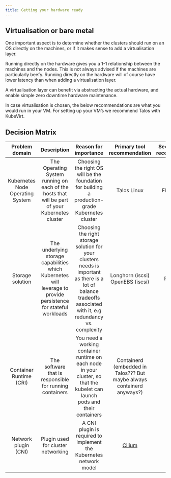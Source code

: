 ```yaml
---
title: Getting your hardware ready
---
```

## Virtualisation or bare metal
One important aspect is to determine whether the clusters should run on an OS directly on the machines, or if it makes sense to add a virtualisation layer.

Running directly on the hardware gives you a 1-1 relationship between the machines and the nodes. This is not always advised if the machines are particularly beefy. Running directly on the hardware will of course have lower latency than when adding a virtualisation layer.

A virtualisation layer can benefit via abstracting the actual hardware, and enable simple zero downtime hardware maintenance.

In case virtualisation is chosen, the below recommendations are what you would run in your VM. For setting up your VM’s we recommend Talos with KubeVirt.

## Decision Matrix
| Problem domain | Description | Reason for importance | Primary tool recommendation | Secondary tool recommendation |
|:---:|:---:|:---:|:---:|:---:|
| Kubernetes Node Operating System | The Operating System running on each of the hosts that will be part of your Kubernetes cluster | Choosing the right OS will be the foundation for building a production-grade Kubernetes cluster | Talos Linux | Flatcar Linux |
| Storage solution | The underlying storage capabilities which Kubernetes will leverage to provide persistence for stateful workloads | Choosing the right storage solution for your clusters needs is important as there is a lot of balance tradeoffs associated with it, e.g redundancy vs. complexity | Longhorn (iscsi) OpenEBS (iscsi) | Rook Ceph |
| Container Runtime (CRI) | The software that is responsible for running containers | You need a working container runtime on each node in your cluster, so that the kubelet can launch pods and their containers | Containerd (embedded in Talos??? But maybe always containerd anyways?) |  |
| Network plugin (CNI) | Plugin used for cluster networking | A CNI plugin is required to implement the Kubernetes network model | [Cilium](Cillium_as_network_plugin.md) | Calico? |
